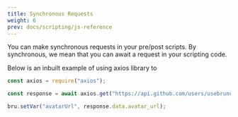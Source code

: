 ```yaml
---
title: Synchronous Requests
weight: 6
prev: docs/scripting/js-reference
---
```


You can make synchronous requests in your pre/post scripts. By synchronous, we mean that you can await a request in your scripting code.

Below is an inbuilt example of using axios library to

```js
const axios = require("axios");

const response = await axios.get("https://api.github.com/users/usebruno");

bru.setVar("avatarUrl", response.data.avatar_url);
```


